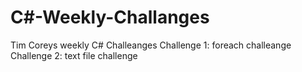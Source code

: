 # C#-Weekly-Challanges
Tim Coreys weekly C# Challeanges
Challenge 1: foreach challeange
Challenge 2: text file challenge
